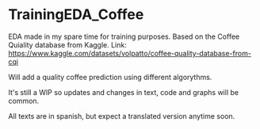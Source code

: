 # TrainingEDA_Coffee

EDA made in my spare time for training purposes. Based on the Coffee Quiality database from Kaggle.
Link: https://www.kaggle.com/datasets/volpatto/coffee-quality-database-from-cqi

Will add a quality coffee prediction using different algorythms.

It's still a WIP so updates and changes in text, code and graphs will be common.

All texts are in spanish, but expect a translated version anytime soon.
